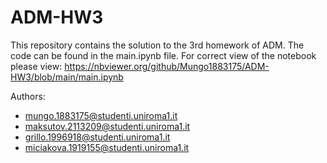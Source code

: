 # ADM-HW3

This repository contains the solution to the 3rd homework of ADM. The code can be found in the main.ipynb file. For correct view of the notebook please view: https://nbviewer.org/github/Mungo1883175/ADM-HW3/blob/main/main.ipynb

Authors:
- mungo.1883175@studenti.uniroma1.it
- maksutov.2113209@studenti.uniroma1.it
- grillo.1996918@studenti.uniroma1.it
- miciakova.1919155@studenti.uniroma1.it

